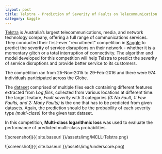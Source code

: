 ```yaml
---
layout: post
title: Telstra - Prediction of Severity of Faults on Telecommunication Network
category: kaggle
---
```


[Telstra](https://www.telstra.com.au/) is Australia’s largest telecommunications, media, and network technology company, offering a full range of communications services. They conducted their first-ever "recruitment" competition in [Kaggle](https://www.kaggle.com/c/telstra-recruiting-network) to predict the severity of service disruptions on their network - whether it is a momentary glitch or a total interruption of connectivity. The algorithm and model developed for this competition will help Telstra to predict the severity of service disruptions and provide better service to its customers.

The competition ran from 25-Nov-2015 to 29-Feb-2016 and there were 974 individuals participated across the Globe.

The [dataset](https://www.kaggle.com/c/telstra-recruiting-network/data) comprised of multiple files each containing different features extracted from _Log files_, collected from various locations at different time. The target feature, _Fault severity_ with 3 categories _(0: No Fault, 1: Few Faults, and 2: Many Faults)_ is the one that has to be predicted from given datasets. Again, the prediction should be the probability of each severity type _(multi-class)_ for the given test dataset.

In this competition, **Multi-class logarithmic loss** was used to evaluate the performance of predicted multi-class probabilities. 

![screenshot]({{ site.baseurl }}/assets/img/MCLL-Telstra.png)

![screenshot]({{ site.baseurl }}/assets/img/underscore.png)